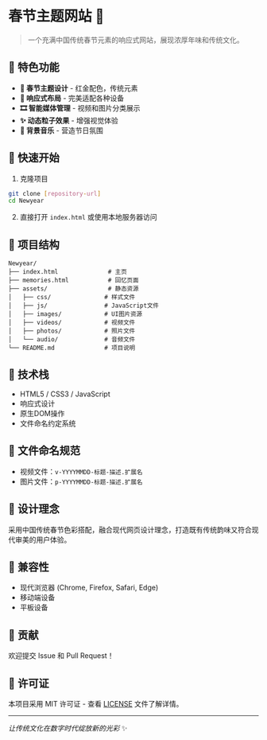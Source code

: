 # 春节主题网站 🏮

> 一个充满中国传统春节元素的响应式网站，展现浓厚年味和传统文化。

## 🌟 特色功能

- **🎨 春节主题设计** - 红金配色，传统元素
- **📱 响应式布局** - 完美适配各种设备  
- **🎞️ 智能媒体管理** - 视频和图片分类展示
- **✨ 动态粒子效果** - 增强视觉体验
- **🎵 背景音乐** - 营造节日氛围

## 🚀 快速开始

1. 克隆项目

```bash
git clone [repository-url]
cd Newyear
```

2. 直接打开 `index.html` 或使用本地服务器访问

## 📁 项目结构

```text
Newyear/
├── index.html              # 主页
├── memories.html           # 回忆页面
├── assets/                 # 静态资源
│   ├── css/               # 样式文件
│   ├── js/                # JavaScript文件
│   ├── images/            # UI图片资源
│   ├── videos/            # 视频文件
│   ├── photos/            # 照片文件
│   └── audio/             # 音频文件
└── README.md              # 项目说明
```

## 🎯 技术栈

- HTML5 / CSS3 / JavaScript
- 响应式设计
- 原生DOM操作
- 文件命名约定系统

## 📄 文件命名规范

- 视频文件：`v-YYYYMMDD-标题-描述.扩展名`
- 图片文件：`p-YYYYMMDD-标题-描述.扩展名`

## 🎨 设计理念

采用中国传统春节色彩搭配，融合现代网页设计理念，打造既有传统韵味又符合现代审美的用户体验。

## 📱 兼容性

- 现代浏览器 (Chrome, Firefox, Safari, Edge)
- 移动端设备
- 平板设备

## 🤝 贡献

欢迎提交 Issue 和 Pull Request！

## 📄 许可证

本项目采用 MIT 许可证 - 查看 [LICENSE](LICENSE) 文件了解详情。

---

*让传统文化在数字时代绽放新的光彩* ✨